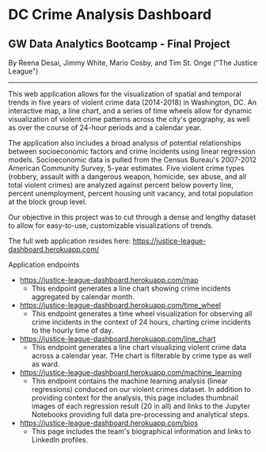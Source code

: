 # DC Crime Analysis Dashboard

## GW Data Analytics Bootcamp - Final Project

By Reena Desai, Jimmy White, Mario Cosby, and Tim St. Onge
("The Justice League")

-----------------------

This web application allows for the visualization of spatial and temporal trends in five years of violent crime data (2014-2018) in Washington, DC. An interactive map, a line chart, and a series of time wheels allow for dynamic visualization of violent crime patterns across the city's geography, as well as over the course of 24-hour periods and a calendar year.

The application also includes a broad analysis of potential relationships between socioeconomic factors and crime incidents using linear regression models. Socioeconomic data is pulled from the Census Bureau's 2007-2012 American Community Survey, 5-year estimates. Five violent crime types (robbery, assault with a dangerous weapon, homicide, sex abuse, and all total violent crimes) are analyzed against percent below poverty line, percent unemployment, percent housing unit vacancy, and total population at the block group level.

Our objective in this project was to cut through a dense and lengthy dataset to allow for easy-to-use, customizable visualizations of trends.

The full web application resides here: https://justice-league-dashboard.herokuapp.com/

Application endpoints 
* https://justice-league-dashboard.herokuapp.com/map
    * This endpoint generates a line chart showing crime incidents aggregated by calendar month.
* https://justice-league-dashboard.herokuapp.com/time_wheel
    * This endpoint generates a time wheel visualization for observing all crime incidents in the context of 24 hours, charting crime incidents to the hourly time of day.
* https://justice-league-dashboard.herokuapp.com/line_chart
    * This endpoint generates a line chart visualizing violent crime data across a calendar year. THe chart is filterable by crime type as well as ward.
* https://justice-league-dashboard.herokuapp.com/machine_learning
    * This endpoint contains the machine learning analysis (linear regressions) conduced on our violent crimes dataset. In addition to providing context for the analysis, this page includes thumbnail images of each regression result (20 in all) and links to the Jupyter Notebooks providing full data pre-processing and analytical steps.
* https://justice-league-dashboard.herokuapp.com/bios
    * This page includes the team's biographical information and links to LinkedIn profiles.